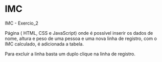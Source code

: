 # IMC
IMC - Exercio_2

Página ( HTML, CSS e JavaScript) onde é possível inserir os dados de nome, altura e peso
 de uma pessoa e uma nova linha de registro, com o IMC calculado, é adicionada a tabela.

Para excluir a linha basta um duplo clique na linha de registro.
